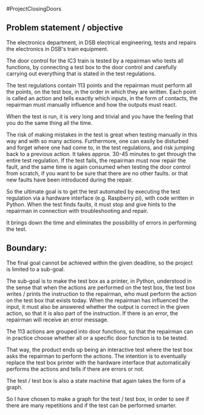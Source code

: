 #ProjectClosingDoors

## Problem statement / objective

The electronics department, in DSB electrical engineering, tests and repairs the electronics in DSB's train equipment.

The door control for the IC3 train is tested by a repairman who tests all functions, by connecting a test box to the door control and carefully carrying out everything that is stated in the test regulations.

The test regulations contain 113 points and the repairman must perform all the points, on the test box, in the order in which they are written. Each point is called an action and tells exactly which inputs, in the form of contacts, the repairman must manually influence and how the outputs must react.

When the test is run, it is very long and trivial and you have the feeling that you do the same thing all the time.

The risk of making mistakes in the test is great when testing manually in this way and with so many actions. Furthermore, one can easily be disturbed and forget where one had come to, in the test regulations, and risk jumping back to a previous action. It takes approx. 30-45 minutes to get through the entire test regulation. If the test fails, the repairman must now repair the fault, and the same time is again consumed when testing the door control from scratch, if you want to be sure that there are no other faults.
or that new faults have been introduced during the repair.

So the ultimate goal is to get the test automated by executing the test regulation via a hardware interface (e.g. Raspberry pi), with code written in Python. When the test finds faults, it must stop and give hints to the repairman in connection with troubleshooting and repair.

It brings down the time and eliminates the possibility of errors in performing the test.

## Boundary:

The final goal cannot be achieved within the given deadline, so the project is limited to a sub-goal.

The sub-goal is to make the test box as a printer, in Python, understood in the sense that when the actions are performed on the test box, the test box writes / prints the instruction to the repairman, who must perform the action on the test box that exists today. When the repairman has influenced the input, it must also be answered whether the output is correct in the given action, so that it is also part of the instruction. If there is an error, the repairman will receive an error message.

The 113 actions are grouped into door functions, so that the repairman can in practice choose whether all or a specific door function is to be tested.

That way, the product ends up being an interactive test where the test box asks the repairman to perform the actions. The intention is to eventually replace the test box printer with the hardware interface that automatically performs the actions
and tells if there are errors or not.

The test / test box is also a state machine that again takes the form of a graph.

So I have chosen to make a graph for the test / test box, in order to see if there are many repetitions and if the test can be performed smarter.